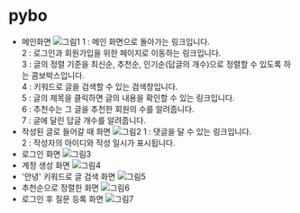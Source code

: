 # pybo
* 메인화면
![그림1](https://user-images.githubusercontent.com/54875210/103049907-5e291280-45d6-11eb-882d-d7315393cd8a.jpg)
1 : 메인 화면으로 돌아가는 링크입니다.\
2 : 로그인과 회원가입을 위한 페이지로 이동하는 링크입니다.\
3 : 글의 정렬 기준을 최신순, 추천순, 인기순(답글의 개수)으로 정렬할 수 있도록 하는 콤보박스입니다.\
4 : 키워드로 글을 검색할 수 있는 검색창입니다.\
5 : 글의 제목을 클릭하면 글의 내용을 확인할 수 있는 링크입니다.\
6 : 추천수는 그 글을 추천한 회원의 수를 알려줍니다.\
7 : 글에 달린 답글 개수를 알려줍니다.
* 작성된 글로 들어갈 때 화면
![그림2](https://user-images.githubusercontent.com/54875210/103049976-7c8f0e00-45d6-11eb-9895-c14086df1e91.jpg)
1 : 댓글을 달 수 있는 링크입니다.\
2 : 작성자의 아이디와 작성 일시가 표시됩니다.
* 로그인 화면
![그림3](https://user-images.githubusercontent.com/54875210/103049979-7dc03b00-45d6-11eb-95c2-38daaa57f7db.jpg)
* 계정 생성 화면
![그림4](https://user-images.githubusercontent.com/54875210/103049981-7dc03b00-45d6-11eb-8f7c-3cc67a9f0f89.jpg)
* '안녕' 키워드로 글 검색 화면
![그림5](https://user-images.githubusercontent.com/54875210/103049982-7e58d180-45d6-11eb-9609-75f0ff0737a5.jpg)
* 추천순으로 정렬한 화면
![그림6](https://user-images.githubusercontent.com/54875210/103049983-7e58d180-45d6-11eb-9a65-e3b7c4a48ac6.jpg)
* 로그인 후 질문 등록 화면
![그림7](https://user-images.githubusercontent.com/54875210/103049985-7ef16800-45d6-11eb-814f-66d5a2d0f575.jpg)
